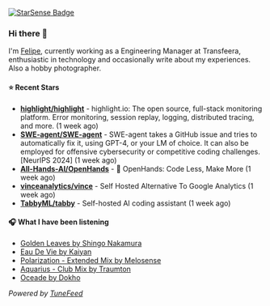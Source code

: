 <a href="https://starsense.app/developer-types" target="_blank"><img src="https://starsense.app/api/badge/?user=valtlfelipe" alt="StarSense Badge"></a>

### Hi there 👋

I'm [Felipe](https://felipevm.com), currently working as a Engineering Manager at Transfeera, enthusiastic in technology and occasionally write about my experiences. Also a hobby photographer.

#### ⭐ Recent Stars
- **[highlight/highlight](https://github.com/highlight/highlight)** - highlight.io: The open source, full-stack monitoring platform. Error monitoring, session replay, logging, distributed tracing, and more. (1 week ago)
- **[SWE-agent/SWE-agent](https://github.com/SWE-agent/SWE-agent)** - SWE-agent takes a GitHub issue and tries to automatically fix it, using GPT-4, or your LM of choice. It can also be employed for offensive cybersecurity or competitive coding challenges. [NeurIPS 2024]  (1 week ago)
- **[All-Hands-AI/OpenHands](https://github.com/All-Hands-AI/OpenHands)** - 🙌 OpenHands: Code Less, Make More (1 week ago)
- **[vinceanalytics/vince](https://github.com/vinceanalytics/vince)** - Self Hosted Alternative To Google Analytics (1 week ago)
- **[TabbyML/tabby](https://github.com/TabbyML/tabby)** - Self-hosted AI coding assistant (1 week ago)

#### 🎧 What I have been listening
- [Golden Leaves by Shingo Nakamura](https://open.spotify.com/track/2zsqByaznN4gXEqC7y280D)
- [Eau De Vie by Kaiyan](https://open.spotify.com/track/4k84XaNsd7C8QNnpwIZ07f)
- [Polarization - Extended Mix by Melosense](https://open.spotify.com/track/1QpxJX7FX0vvX3vT6ck0Yl)
- [Aquarius - Club Mix by Traumton](https://open.spotify.com/track/08Pin4PPH2wXHRDyD3OYUp)
- [Oceade by Dokho](https://open.spotify.com/track/2FuSwMHdRSmooL6lxpLlTm)

_Powered by [TuneFeed](https://tunefeed.app?ref=github.com)_


